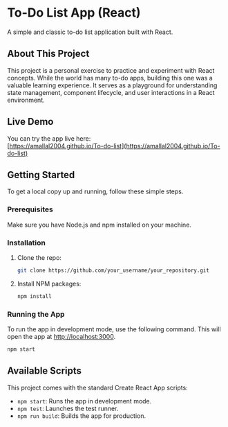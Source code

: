 # To-Do List App (React)

A simple and classic to-do list application built with React.

## About This Project

This project is a personal exercise to practice and experiment with React concepts. While the world has many to-do apps, building this one was a valuable learning experience. It serves as a playground for understanding state management, component lifecycle, and user interactions in a React environment.

## Live Demo

You can try the app live here:  
[https://amallal2004.github.io/To-do-list](https://amallal2004.github.io/To-do-list)

## Getting Started

To get a local copy up and running, follow these simple steps.

### Prerequisites

Make sure you have Node.js and npm installed on your machine.

### Installation

1. Clone the repo:
   ```sh
   git clone https://github.com/your_username/your_repository.git
   ```
2. Install NPM packages:
   ```sh
   npm install
   ```

### Running the App

To run the app in development mode, use the following command. This will open the app at [http://localhost:3000](http://localhost:3000).

```sh
npm start
```

## Available Scripts

This project comes with the standard Create React App scripts:

- `npm start`: Runs the app in development mode.
- `npm test`: Launches the test runner.
- `npm run build`: Builds the app for production.
